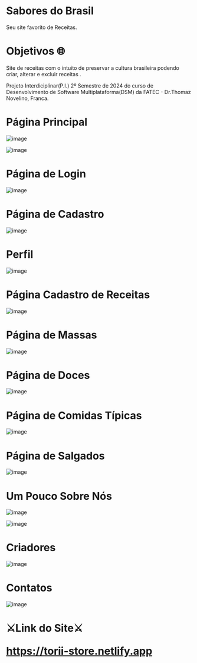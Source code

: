<h1>Sabores do Brasil</h1>

<p>Seu site favorito de Receitas.</p>
<h1>Objetivos 🌐</h1>
<p>Site de receitas com o intuito de preservar a cultura brasileira podendo criar, alterar e excluir receitas .</p>
<p>Projeto Interdiciplinar(P.I.) 2º Semestre de 2024 do curso de Desenvolvimento de Software Multiplataforma(DSM) da FATEC - Dr.Thomaz Novelino, Franca.</p>

<h1>Página Principal</h1>

![image](https://github.com/user-attachments/assets/a2654880-fcfe-4c77-a591-d92ec9a72c79)

![image](https://github.com/user-attachments/assets/db6563df-c07c-494c-b6e4-e69c441bdaee)


<h1>Página de Login</h1>

![image](https://github.com/user-attachments/assets/417c68ae-f17d-4947-a11b-f1558c68979b)

<h1>Página de Cadastro</h1>

![image](https://github.com/user-attachments/assets/9f4667ef-cf4d-4db7-95a2-72be6053b5fb)


<h1>Perfil</h1>

![image](https://github.com/user-attachments/assets/10c6e10a-5d94-42a0-9c12-ec6cae4a0e49)


<h1>Página Cadastro de Receitas</h1>

![image](https://github.com/user-attachments/assets/11f4d3e1-8e11-4f60-b295-5d53591cca5b)


<h1>Página de Massas</h1>

![image](https://github.com/user-attachments/assets/e9f230cd-9c3d-4be7-9ea7-b7bd57e0e346)


<h1>Página de Doces</h1>

![image](https://github.com/user-attachments/assets/43812d90-2f57-489d-a9d3-5bc8a22ff0f9)

<h1>Página de Comidas Típicas</h1>

![image](https://github.com/user-attachments/assets/de973713-3a60-46d6-ba02-15297a6260bb)


<h1>Página de Salgados</h1>

![image](https://github.com/user-attachments/assets/989a0388-6142-4d43-90b5-befea1785ab3)


<h1>Um Pouco Sobre Nós</h1>

![image](https://github.com/Law751/Site-P.I-1--Semestre/assets/147450456/629ec848-7e43-4a36-b0d1-bcd0b1220353)

![image](https://github.com/Law751/Site-P.I-1--Semestre/assets/147450456/ab6fa760-c8ec-480f-ada5-b7b2e0546dc6)

<h1>Criadores</h1>

![image](https://github.com/Law751/Site-P.I-1--Semestre/assets/147450456/094644b0-9226-4a4b-b577-eeec302ac992)

<h1>Contatos</h1>

![image](https://github.com/Law751/Site-P.I-1--Semestre/assets/147450456/11b8d718-8072-4d40-a81b-302a2fd0aeae)

<h1>⚔️Link do Site⚔️

 https://torii-store.netlify.app 
</h1>
